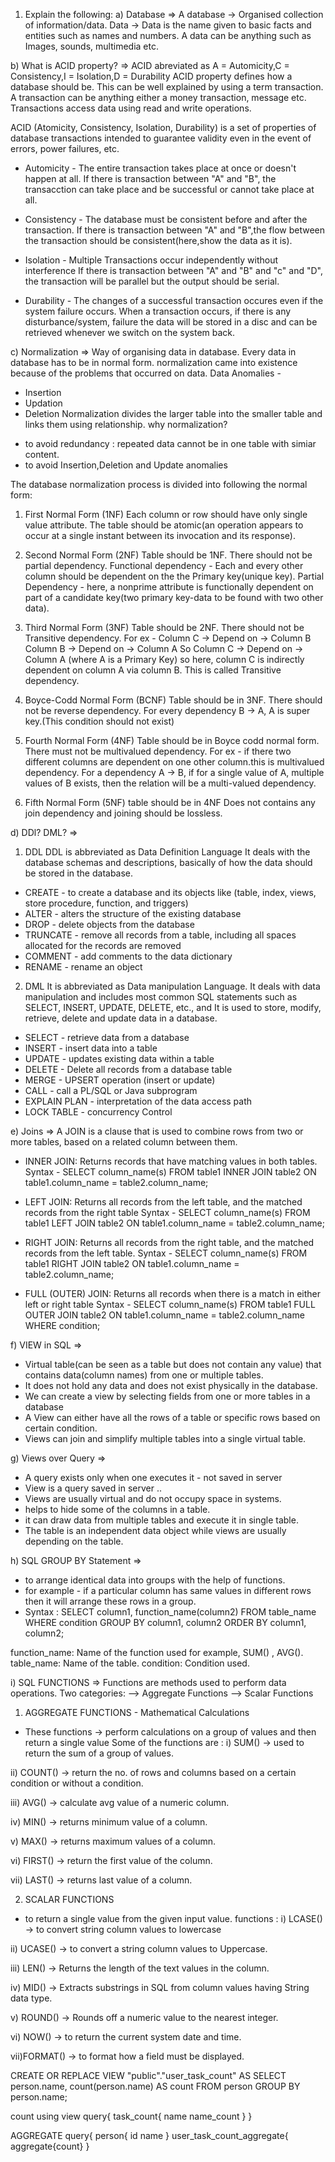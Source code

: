 1) Explain the following:
a) Database
=> A database -> Organised collection of information/data.
   Data       -> Data is the name given to basic facts and entities such as names and numbers. A data can be anything such as Images, sounds, multimedia etc.

b) What is ACID property?
=> ACID abreviated as A = Automicity,C = Consistency,I = Isolation,D = Durability
   ACID property defines how a database should be.
   This can be well explained by using a term transaction. A transaction can be anything either a money transaction, message etc.
   Transactions access data using read and write operations.

   ACID (Atomicity, Consistency, Isolation, Durability) is a set of properties of database transactions intended to guarantee validity even in the event of errors, power failures, etc.
 * Automicity   - The entire transaction takes place at once or doesn't happen at all.
                  If there is transaction between "A" and "B", the transacction can take place and be successful or cannot take place at all.

 * Consistency  - The database must be consistent before and after the transaction.
                  If there is transaction between "A" and "B",the flow between the transaction should be consistent(here,show the data as it is).

 * Isolation    - Multiple Transactions occur independently without interference 
                  If there is transaction between "A" and "B" and "c" and "D", the transaction will be parallel but the output should be serial. 

 * Durability   - The changes of a successful transaction occures even if the system failure occurs.
                  When a transaction occurs, if there is any disturbance/system, failure the data will be stored in a disc and can be retrieved whenever we switch on the system back.


c) Normalization
=> Way of organising data in database.
   Every data in database has to be in normal form.
   normalization came into existence because of the problems that occurred on data.
   Data Anomalies -
   * Insertion
   * Updation
   * Deletion
Normalization divides the larger table into the smaller table and links them using relationship.
   why normalization?
   - to avoid redundancy : repeated data cannot be in one table with simiar content.
   - to avoid Insertion,Deletion and Update anomalies 

The database normalization process is divided into following the normal form:
1) First Normal Form (1NF)
   Each column or row should have only single value attribute.
   The table should be atomic(an operation appears to occur at a single instant between its invocation and its response).

2) Second Normal Form (2NF)
   Table should be 1NF.
   There should not be partial dependency.
   Functional dependency - Each and every other column should be dependent on the the Primary key(unique key).
   Partial Dependency - here, a nonprime attribute is functionally dependent on part of a candidate key(two primary key-data to be found with two other data).

3) Third Normal Form (3NF)
   Table should be 2NF.
   There should not be Transitive dependency.
   For ex - 
   Column C -> Depend on -> Column B
   Column B -> Depend on -> Column A
   So Column C -> Depend on -> Column A (where A is a Primary Key) 
   so here, column C is indirectly dependent on column A via column B. This is called Transitive dependency.

4) Boyce-Codd Normal Form (BCNF)
   Table should be in 3NF.
   There should not be reverse dependency.
   For every dependency B -> A, A is super key.(This condition should not exist)
   
5) Fourth Normal Form (4NF)
   Table should be in Boyce codd normal form.
   There must not be multivalued dependency.
   For ex - if there two different columns are dependent on one other column.this is multivalued dependency.
   For a dependency A → B, if for a single value of A, multiple values of B exists, then the relation will be a multi-valued dependency.

6) Fifth Normal Form (5NF)
   table should be in 4NF
   Does not contains any join dependency and joining should be lossless.
   

d) DDl? DML?
=>
1) DDL
   DDL is abbreviated as Data Definition Language
   It deals with the database schemas and descriptions, basically of how the data should be stored in the database.
* CREATE - to create a database and its objects like (table, index, views, store procedure, function, and triggers)
* ALTER - alters the structure of the existing database
* DROP - delete objects from the database
* TRUNCATE - remove all records from a table, including all spaces allocated for the records are removed
* COMMENT - add comments to the data dictionary
* RENAME - rename an object

2) DML 
   It is abbreviated as Data manipulation Language.
   It deals with data manipulation and includes most common SQL statements such as SELECT, INSERT, UPDATE, DELETE, etc., and 
   It is used to store, modify, retrieve, delete and update data in a database.
* SELECT - retrieve data from a database
* INSERT - insert data into a table
* UPDATE - updates existing data within a table
* DELETE - Delete all records from a database table
* MERGE - UPSERT operation (insert or update)
* CALL - call a PL/SQL or Java subprogram
* EXPLAIN PLAN - interpretation of the data access path
* LOCK TABLE - concurrency Control


e) Joins
=> A JOIN is a clause that is used to combine rows from two or more tables, based on a related column between them.
* INNER JOIN: Returns records that have matching values in both tables.
Syntax -
SELECT column_name(s)
FROM table1
INNER JOIN table2
ON table1.column_name = table2.column_name;

* LEFT JOIN: Returns all records from the left table, and the matched records from the right table
Syntax - 
SELECT column_name(s)
FROM table1
LEFT JOIN table2
ON table1.column_name = table2.column_name;

* RIGHT JOIN: Returns all records from the right table, and the matched records from the left table.
Syntax - SELECT column_name(s)
FROM table1
RIGHT JOIN table2
ON table1.column_name = table2.column_name;

* FULL (OUTER) JOIN: Returns all records when there is a match in either left or right table
Syntax - 
SELECT column_name(s)
FROM table1
FULL OUTER JOIN table2
ON table1.column_name = table2.column_name
WHERE condition;

f) VIEW in SQL
=> 
* Virtual table(can be seen as a table but does not contain any value) that  contains data(column names) from one or multiple tables. 
* It does not hold any data and does not exist physically in the database.
* We can create a view by selecting fields from one or more tables in a database
* A View can either have all the rows of a table or specific rows based on certain condition.
* Views can join and simplify multiple tables into a single virtual table. 

g) Views over Query
=> 
* A query exists only when one executes it - not saved in server
* View is a query saved in server ..
* Views are usually virtual and do not occupy space in systems.
*  helps to hide some of the columns in a table.
*  it can draw data from multiple tables and execute it in single table.
*  The table is an independent data object while views are usually depending on the table.

h) SQL GROUP BY Statement
=> 
*  to arrange identical data into groups with the help of functions.
* for example - if a particular column has same values in different rows then it will arrange these rows in a group.
* Syntax : SELECT column1, function_name(column2)
FROM table_name
WHERE condition
GROUP BY column1, column2
ORDER BY column1, column2;

function_name: Name of the function used for example, SUM() , AVG().
table_name: Name of the table.
condition: Condition used.

i) SQL FUNCTIONS
=> Functions are methods used to perform data operations.
Two categories:
--> Aggregate Functions
--> Scalar Functions

1) AGGREGATE FUNCTIONS - Mathematical Calculations
* These functions -> perform calculations on a group of values and then return a single value
Some of the functions are :
i) SUM() -> used to return the sum of a group of values.

ii) COUNT() -> return the no. of rows and columns based on a certain condition or without a condition.

iii) AVG() -> calculate avg value of a numeric column.

iv) MIN() -> returns minimum value of a column.

v) MAX() -> returns maximum values of a column.

vi) FIRST() -> return the first value of the column.

vii) LAST() -> returns last value of a column.


2) SCALAR FUNCTIONS
* to return a single value from the given input value.
functions :
i) LCASE() -> to convert string column values to lowercase

ii) UCASE() -> to convert a string column values to Uppercase.

iii) LEN() -> Returns the length of the text values in the column.

iv) MID() -> Extracts substrings in SQL from column values having String data type.

v) ROUND() -> Rounds off a numeric value to the nearest integer.

vi) NOW() -> to return the current system date and time.

vii)FORMAT() -> to format how a field must be displayed.

CREATE
OR REPLACE VIEW "public"."user_task_count" AS
SELECT
  person.name,
  count(person.name) AS count
FROM
  person
GROUP BY
  person.name;

count using view
query{
 task_count{
  name
  name_count
}
}

AGGREGATE
query{
  person{
    id
    name
  }
  user_task_count_aggregate{
    aggregate{count}
  }




